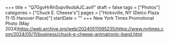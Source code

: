 +++
title = "Q7GgvHrRn5opv9sobAJC.avif"
draft = false
tags = ["Photos"]
categories = ["Chuck E. Cheese's"]
pages = ["Hicksville, NY (Delco Plaza 11-15 Hanover Place)"]
startDate = ""
+++
New York Times Promotional Photo (May 2024)https://web.archive.org/web/20240511095235/https://www.nytimes.com/2024/05/11/business/chuck-e-cheese-animatronic-band.html

